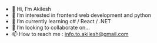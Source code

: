 - 👋 Hi, I’m Akilesh
- 👀 I’m interested in frontend web development and python
- 🌱 I’m currently learning c# / React / .NET
- 💞️ I’m looking to collaborate on...
- 📫 How to reach me : info.to.akilesh@gmail.com

<!---
akilesh1102/akilesh1102 is a ✨ special ✨ repository because its `README.md` (this file) appears on your GitHub profile.
You can click the Preview link to take a look at your changes.
--->
